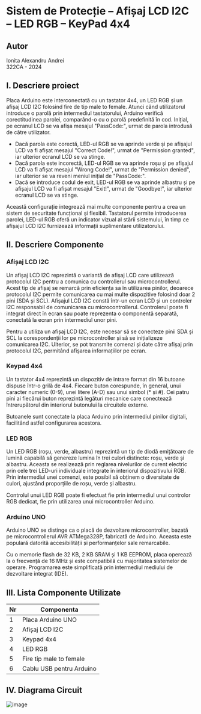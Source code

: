 # Sistem de Protecție – Afișaj LCD I2C – LED RGB – KeyPad 4x4

## Autor
Ionita Alexandru Andrei  
322CA - 2024

## I. Descriere proiect

Placa Arduino este interconectată cu un tastator 4x4, un LED RGB și un afișaj LCD I2C folosind fire de tip male to female. Atunci când utilizatorul introduce o parolă prin intermediul tastatorului, Arduino verifică corectitudinea parolei, comparând-o cu o parolă predefinită în cod. Inițial, pe ecranul LCD se va afișa mesajul "PassCode:", urmat de parola introdusă de către utilizator.

- Dacă parola este corectă, LED-ul RGB se va aprinde verde și pe afișajul LCD va fi afișat mesajul "Correct Code!", urmat de "Permission granted", iar ulterior ecranul LCD se va stinge.
- Dacă parola este incorectă, LED-ul RGB se va aprinde roșu și pe afișajul LCD va fi afișat mesajul "Wrong Code!", urmat de "Permission denied", iar ulterior se va reveni meniul inițial de "PassCode:".
- Dacă se introduce codul de exit, LED-ul RGB se va aprinde albastru și pe afișajul LCD va fi afișat mesajul "Exit!", urmat de "Goodbye!", iar ulterior ecranul LCD se va stinge.

Această configurație integrează mai multe componente pentru a crea un sistem de securitate funcțional și flexibil. Tastatorul permite introducerea parolei, LED-ul RGB oferă un indicator vizual al stării sistemului, în timp ce afișajul LCD I2C furnizează informații suplimentare utilizatorului.

## II. Descriere Componente

### Afișaj LCD I2C
Un afișaj LCD I2C reprezintă o variantă de afișaj LCD care utilizează protocolul I2C pentru a comunica cu controllerul sau microcontrollerul. Acest tip de afișaj se remarcă prin eficiența sa în utilizarea pinilor, deoarece protocolul I2C permite comunicarea cu mai multe dispozitive folosind doar 2 pini (SDA și SCL). Afișajul LCD I2C constă într-un ecran LCD și un controler I2C responsabil de comunicarea cu microcontrollerul. Controlerul poate fi integrat direct în ecran sau poate reprezenta o componentă separată, conectată la ecran prin intermediul unor pini.

Pentru a utiliza un afișaj LCD I2C, este necesar să se conecteze pinii SDA și SCL la corespondenții lor pe microcontroller și să se inițializeze comunicarea I2C. Ulterior, se pot transmite comenzi și date către afișaj prin protocolul I2C, permitând afișarea informațiilor pe ecran.

### Keypad 4x4
Un tastator 4x4 reprezintă un dispozitiv de intrare format din 16 butoane dispuse într-o grilă de 4x4. Fiecare buton corespunde, în general, unui caracter numeric (0-9), unei litere (A-D) sau unui simbol (* și #). Cei patru pini ai fiecărui buton reprezintă legături mecanice care conectează întrerupătorul din interiorul butonului la circuitele externe.

Butoanele sunt conectate la placa Arduino prin intermediul pinilor digitali, facilitând astfel configurarea acestora.

### LED RGB
Un LED RGB (roșu, verde, albastru) reprezintă un tip de diodă emițătoare de lumină capabilă să genereze lumina în trei culori distincte: roșu, verde și albastru. Aceasta se realizează prin reglarea nivelurilor de curent electric prin cele trei LED-uri individuale integrate în interiorul dispozitivului RGB. Prin intermediul unei comenzi, este posibil să obținem o diversitate de culori, ajustând proporțiile de roșu, verde și albastru.

Controlul unui LED RGB poate fi efectuat fie prin intermediul unui controlor RGB dedicat, fie prin utilizarea unui microcontroller Arduino.

### Arduino UNO
Arduino UNO se distinge ca o placă de dezvoltare microcontroller, bazată pe microcontrollerul AVR ATMega328P, fabricată de Arduino. Aceasta este populară datorită accesibilității și performanțelor sale remarcabile.

Cu o memorie flash de 32 KB, 2 KB SRAM și 1 KB EEPROM, placa operează la o frecvență de 16 MHz și este compatibilă cu majoritatea sistemelor de operare. Programarea este simplificată prin intermediul mediului de dezvoltare integrat (IDE).

## III. Lista Componente Utilizate

| Nr | Componenta            |
|----|-----------------------|
| 1  | Placa Arduino UNO      |
| 2  | Afișaj LCD I2C         |
| 3  | Keypad 4x4             |
| 4  | LED RGB                |
| 5  | Fire tip male to female|
| 6  | Cablu USB pentru Arduino|

## IV. Diagrama Circuit
![image](https://github.com/user-attachments/assets/d40854e4-c667-4707-9ef5-288e38ec00fd)
